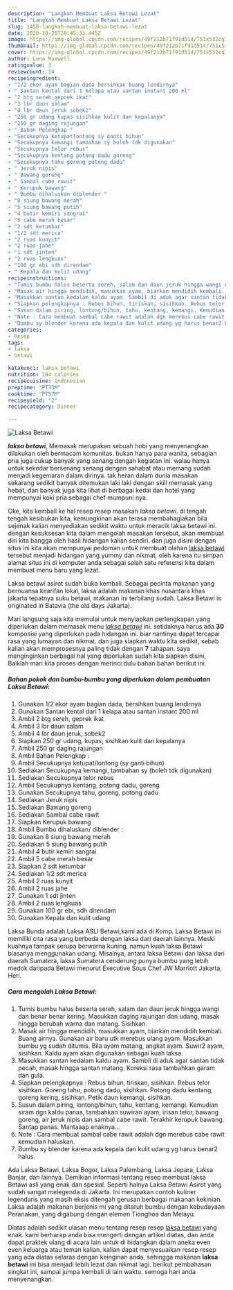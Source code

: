 ```yaml
---
description: "Langkah Membuat Laksa Betawi Lezat"
title: "Langkah Membuat Laksa Betawi Lezat"
slug: 1458-langkah-membuat-laksa-betawi-lezat
date: 2020-10-26T20:45:31.445Z
image: https://img-global.cpcdn.com/recipes/49f212b71f91d514/751x532cq70/laksa-betawi-foto-resep-utama.jpg
thumbnail: https://img-global.cpcdn.com/recipes/49f212b71f91d514/751x532cq70/laksa-betawi-foto-resep-utama.jpg
cover: https://img-global.cpcdn.com/recipes/49f212b71f91d514/751x532cq70/laksa-betawi-foto-resep-utama.jpg
author: Lena Maxwell
ratingvalue: 3
reviewcount: 14
recipeingredient:
- "1/2 ekor ayam bagian dada bersihkan buang lendirnya"
- " Santan kental dari 1 kelapa atau santan instant 200 ml"
- "2 btg sereh geprek ikat"
- "3 lbr daun salam"
- "4 lbr daun jeruk sobek2"
- "250 gr udang kupas sisihkan kulit dan kepalanya"
- "250 gr daging rajungan"
- " Bahan Pelengkap "
- "Secukupnya ketupatlontong sy ganti bihun"
- "Secukupnya kemangi tambahan sy boleh tdk digunakan"
- "Secukupnya telor rebus"
- "Secukupnya kentang potong dadu goreng"
- "Secukupnya tahu goreng potong dadu"
- " Jeruk nipis"
- " Bawang goreng"
- " Sambal cabe rawit"
- " Kerupuk bawang"
- " Bumbu dihaluskan diblender "
- "8 siung bawang merah"
- "5 siung bawang putih"
- "4 butir kemiri sangrai"
- "5 cabe merah besar"
- "2 sdt ketumbar"
- "1/2 sdt merica"
- "2 ruas kunyit"
- "2 ruas jahe"
- "1 sdt jinten"
- "2 ruas lengkuas"
- "100 gr ebi sdh direndam"
- " Kepala dan kulit udang"
recipeinstructions:
- "Tumis bumbu halus beserta sereh, salam dan daun jeruk hingga wangi dan benar benar kering. Masukkan daging rajungan dan udang, masak hingga berubah warna dan matang. Sisihkan."
- "Masak air hingga mendidih, masukkan ayam, biarkan mendidih kembali. Buang airnya. Gunakan air baru utk merebus ulang ayam. Masukkan bumbu yg sudah ditumis. Bila ayam matang, angkat ayam. Suwir2 ayam, sisihkan. Kaldu ayam akan digunakan sebagai kuah laksa."
- "Masukkan santan kedalam kaldu ayam. Sambil di aduk agar santan tidak pecah, masak hingga santan matang. Koreksi rasa tambahkan garam dan gula."
- "Siapkan pelengkapnya : Rebus bihun, tiriskan, sisihkan. Rebus telor sisihkan. Goreng tahu, potong dadu, sisihkan. Potong dadu kentang, goreng kering, sisihkan. Petik daun kemangi, sisihkan."
- "Susun dalam piring, lontong/bihun, tahu, kentang, kemangi. Kemudian siram dgn kaldu panas, tambahkan suwiran ayam, irisan telor, bawang goreng, air jeruk nipis dan sambal cabe rawit. Terakhir kerupuk bawang. Santap panas. Mantaaap enaknya..."
- "Note : Cara membuat sambal cabe rawit adalah dgn merebus cabe rawit kemudian haluskan."
- "Bumbu sy blender karena ada kepala dan kulit udang yg harus benar2 halus."
categories:
- Resep
tags:
- laksa
- betawi

katakunci: laksa betawi 
nutrition: 104 calories
recipecuisine: Indonesian
preptime: "PT33M"
cooktime: "PT57M"
recipeyield: "2"
recipecategory: Dinner

---
```



![Laksa Betawi](https://img-global.cpcdn.com/recipes/49f212b71f91d514/751x532cq70/laksa-betawi-foto-resep-utama.jpg)

<b><i>laksa betawi</i></b>, Memasak merupakan sebuah hobi yang menyenangkan dilakukan oleh bermacam komunitas. bukan hanya para wanita, sebagian pria juga cukup banyak yang senang dengan kegiatan ini. walau hanya untuk sekedar bersenang senang dengan sahabat atau memang sudah menjadi kegemaran dalam dirinya. tak heran dalam dunia masakan sekarang sedikit banyak ditemukan laki laki dengan skill memasak yang hebat, dan banyak juga kita lihat di berbagai kedai dan hotel yang mempunyai koki pria sebagai chef mumpuni nya.

Oke, kita kembali ke hal resep resep masakan <i>laksa betawi</i>. di tengah tengah kesibukan kita, kemungkinan akan terasa membahagiakan bila sejenak kalian menyediakan sedikit waktu untuk meracik laksa betawi ini. dengan kesuksesan kita dalam mengolah masakan tersebut, akan membuat diri kita bangga oleh hasil hidangan kalian sendiri. dan juga disini dengan situs ini kita akan mempunyai pedoman untuk membuat olahan <u>laksa betawi</u> tersebut menjadi hidangan yang yummy dan nikmat, oleh karena itu simpan alamat situs ini di komputer anda sebagai salah satu referensi kita dalam membuat menu baru yang lezat.

Laksa betawi asirot sudah buka kembali. Sebagai pecinta makanan yang bernuansa kearifan lokal, laksa adalah makanan khas nusantara khas jakarta tepatnya suku betawi, makanan ini terbilang sudah. Laksa Betawi is originated in Batavia (the old days Jakarta).


Mari langsung saja kita memulai untuk menyiapkan perlengkapan yang diperlukan dalam memasak menu <u><i>laksa betawi</i></u> ini. setidaknya harus ada <b>30</b> komposisi yang diperlukan pada hidangan ini. biar nantinya dapat tercapai rasa yang lumayan dan nikmat. dan juga siapkan waktu kita sedikit, sebab kalian akan memprosesnya paling tidak dengan <b>7</b> tahapan. saya menginginkan berbagai hal yang diperlukan sudah kita siapkan disini, Baiklah mari kita proses dengan merinci dulu bahan bahan berikut ini.

<!--inarticleads1-->

##### Bahan pokok dan bumbu-bumbu yang diperlukan dalam pembuatan Laksa Betawi:

1. Gunakan 1/2 ekor ayam bagian dada, bersihkan buang lendirnya
1. Gunakan  Santan kental dari 1 kelapa atau santan instant 200 ml
1. Ambil 2 btg sereh, geprek ikat
1. Ambil 3 lbr daun salam
1. Ambil 4 lbr daun jeruk, sobek2
1. Siapkan 250 gr udang, kupas, sisihkan kulit dan kepalanya
1. Ambil 250 gr daging rajungan
1. Ambil  Bahan Pelengkap :
1. Ambil Secukupnya ketupat/lontong (sy ganti bihun)
1. Sediakan Secukupnya kemangi, tambahan sy (boleh tdk digunakan)
1. Sediakan Secukupnya telor rebus
1. Ambil Secukupnya kentang, potong dadu, goreng
1. Gunakan Secukupnya tahu, goreng, potong dadu
1. Sediakan  Jeruk nipis
1. Sediakan  Bawang goreng
1. Sediakan  Sambal cabe rawit
1. Siapkan  Kerupuk bawang
1. Ambil  Bumbu dihaluskan/ diblender :
1. Gunakan 8 siung bawang merah
1. Sediakan 5 siung bawang putih
1. Ambil 4 butir kemiri sangrai
1. Ambil 5 cabe merah besar
1. Siapkan 2 sdt ketumbar
1. Sediakan 1/2 sdt merica
1. Ambil 2 ruas kunyit
1. Ambil 2 ruas jahe
1. Gunakan 1 sdt jinten
1. Ambil 2 ruas lengkuas
1. Gunakan 100 gr ebi, sdh direndam
1. Gunakan  Kepala dan kulit udang


Laksa Bunda adalah Laksa ASLI Betawi,kami ada di Komp. Laksa Betawi ini memiliki cita rasa yang berbeda dengan laksa dari daerah lainnya. Meski kuahnya tampak serupa berwarna kuning, namun kuah laksa Betawi biasanya menggunakan udang. Misalnya, antara laksa Betawi dan laksa dari daerah Sumatera, laksa Sumatera cenderung punya bumbu yang lebih medok daripada Betawi menurut Executive Sous Chef JW Marriott Jakarta, Heri. 

<!--inarticleads2-->

##### Cara mengolah Laksa Betawi:

1. Tumis bumbu halus beserta sereh, salam dan daun jeruk hingga wangi dan benar benar kering. Masukkan daging rajungan dan udang, masak hingga berubah warna dan matang. Sisihkan.
1. Masak air hingga mendidih, masukkan ayam, biarkan mendidih kembali. Buang airnya. Gunakan air baru utk merebus ulang ayam. Masukkan bumbu yg sudah ditumis. Bila ayam matang, angkat ayam. Suwir2 ayam, sisihkan. Kaldu ayam akan digunakan sebagai kuah laksa.
1. Masukkan santan kedalam kaldu ayam. Sambil di aduk agar santan tidak pecah, masak hingga santan matang. Koreksi rasa tambahkan garam dan gula.
1. Siapkan pelengkapnya : Rebus bihun, tiriskan, sisihkan. Rebus telor sisihkan. Goreng tahu, potong dadu, sisihkan. Potong dadu kentang, goreng kering, sisihkan. Petik daun kemangi, sisihkan.
1. Susun dalam piring, lontong/bihun, tahu, kentang, kemangi. Kemudian siram dgn kaldu panas, tambahkan suwiran ayam, irisan telor, bawang goreng, air jeruk nipis dan sambal cabe rawit. Terakhir kerupuk bawang. Santap panas. Mantaaap enaknya...
1. Note : Cara membuat sambal cabe rawit adalah dgn merebus cabe rawit kemudian haluskan.
1. Bumbu sy blender karena ada kepala dan kulit udang yg harus benar2 halus.


Ada Laksa Betawi, Laksa Bogor, Laksa Palembang, Laksa Jepara, Laksa Banjar, dan lainnya. Demikian informasi tentang resep membuat laksa Betawi asli yang enak dan spesial. Seperti halnya Laksa Betawi Asirot yang sudah sangat melegenda di Jakarta. Ini merupakan contoh kuliner legendaris yang masih eksis ditengah gerusan berbagai makanan kekinian. Laksa adalah makanan berjenis mi yang ditaruh bumbu dengan kebudayaan Peranakan, yang digabung dengan elemen Tionghoa dan Melayu. 

Diatas adalah sedikit ulasan menu tentang resep resep <u>laksa betawi</u> yang enak. kami berharap anda bisa mengerti dengan artikel diatas, dan anda dapat praktek ulang di acara lain untuk di hidangkan dalam aneka even even keluarga atau teman kalian. kalian dapat menyesuaikan resep resep yang ada diatas selaras dengan keinginan anda, sehingga makanan <b>laksa betawi</b> ini bisa menjadi lebih lezat dan nikmat lagi. berikut pembahasan singkat ini, sampai jumpa kembali di lain waktu. semoga hari anda menyenangkan.
